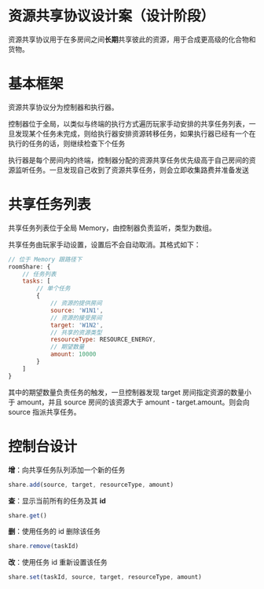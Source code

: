 # 资源共享协议设计案（设计阶段）

资源共享协议用于在多房间之间**长期**共享彼此的资源，用于合成更高级的化合物和货物。

# 基本框架

资源共享协议分为控制器和执行器。

控制器位于全局，以类似与终端的执行方式遍历玩家手动安排的共享任务列表，一旦发现某个任务未完成，则给执行器安排资源转移任务，如果执行器已经有一个在执行的任务的话，则继续检查下个任务

执行器是每个房间内的终端，控制器分配的资源共享任务优先级高于自己房间的资源监听任务。一旦发现自己收到了资源共享任务，则会立即收集路费并准备发送

# 共享任务列表

共享任务列表位于全局 Memory，由控制器负责监听，类型为数组。

共享任务由玩家手动设置，设置后不会自动取消。其格式如下：

```js
// 位于 Memory 跟路径下
roomShare: {
    // 任务列表
    tasks: [
        // 单个任务
        {   
            // 资源的提供房间
            source: 'W1N1',
            // 资源的接受房间
            target: 'W1N2',
            // 共享的资源类型
            resourceType: RESOURCE_ENERGY,
            // 期望数量
            amount: 10000
        }
    ]
}
```

其中的期望数量负责任务的触发，一旦控制器发现 target 房间指定资源的数量小于 amount，并且 source 房间的该资源大于 amount - target.amount。则会向 source 指派共享任务。

# 控制台设计

**增**：向共享任务队列添加一个新的任务

```js
share.add(source, target, resourceType, amount)
```

**查**：显示当前所有的任务及其 **id**

```js
share.get()
```

**删**：使用任务的 id 删除该任务

```js
share.remove(taskId)
```

**改**：使用任务 id 重新设置该任务

```js
share.set(taskId, source, target, resourceType, amount)
```